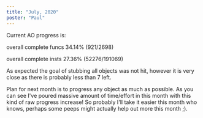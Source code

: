 ```yaml
---
title: "July, 2020"
poster: "Paul"
---
```


Current AO progress is:

overall complete funcs 34.14% (921/2698)

overall complete insts 27.36% (52276/191069)

As expected the goal of stubbing all objects was not hit, however it is very close as there is probably less than 7 left.

Plan for next month is to progress any object as much as possible. As you can see I've poured massive amount of time/effort in this month with this kind of raw progress increase! So probably I'll take it easier this month who knows, perhaps some peeps might actually help out more this month ;).

